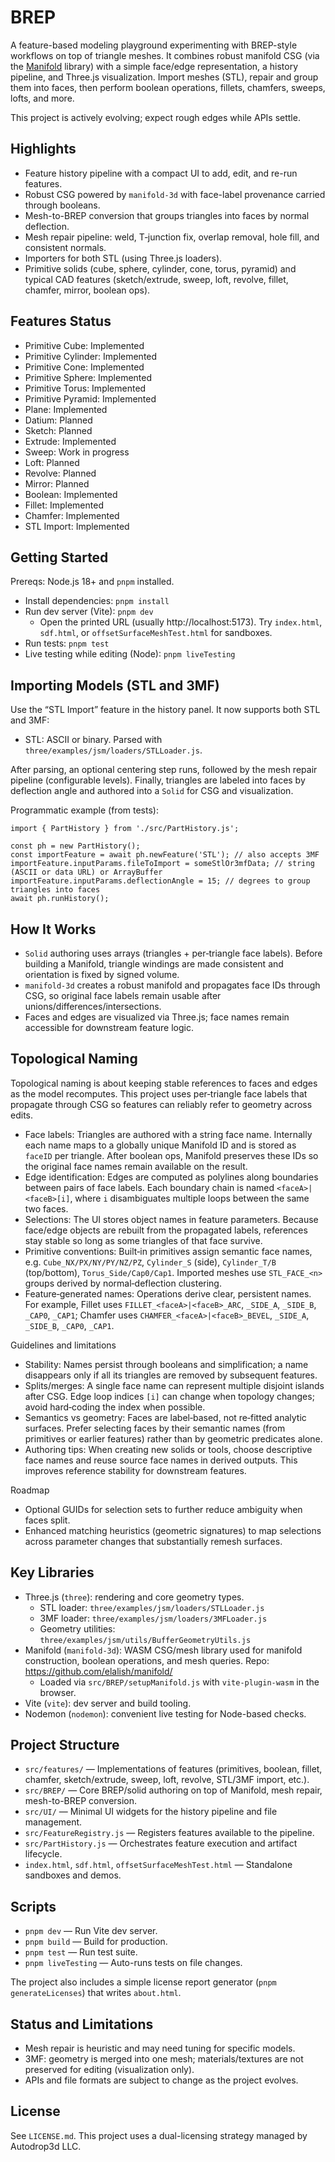 # BREP

A feature-based modeling playground experimenting with BREP-style workflows on top of triangle meshes. It combines robust manifold CSG (via the [Manifold](https://github.com/elalish/manifold/) library) with a simple face/edge representation, a history pipeline, and Three.js visualization. Import meshes (STL), repair and group them into faces, then perform boolean operations, fillets, chamfers, sweeps, lofts, and more.

This project is actively evolving; expect rough edges while APIs settle.

## Highlights

- Feature history pipeline with a compact UI to add, edit, and re-run features.
- Robust CSG powered by `manifold-3d` with face-label provenance carried through booleans.
- Mesh-to-BREP conversion that groups triangles into faces by normal deflection.
- Mesh repair pipeline: weld, T‑junction fix, overlap removal, hole fill, and consistent normals.
- Importers for both STL (using Three.js loaders).
- Primitive solids (cube, sphere, cylinder, cone, torus, pyramid) and typical CAD features (sketch/extrude, sweep, loft, revolve, fillet, chamfer, mirror, boolean ops).

## Features Status

- Primitive Cube: Implemented
- Primitive Cylinder: Implemented
- Primitive Cone: Implemented
- Primitive Sphere: Implemented
- Primitive Torus: Implemented
- Primitive Pyramid: Implemented
- Plane: Implemented
- Datium: Planned
- Sketch: Planned
- Extrude: Implemented
- Sweep: Work in progress 
- Loft: Planned
- Revolve: Planned
- Mirror: Planned
- Boolean: Implemented
- Fillet: Implemented
- Chamfer: Implemented
- STL Import: Implemented

## Getting Started

Prereqs: Node.js 18+ and `pnpm` installed.

- Install dependencies: `pnpm install`
- Run dev server (Vite): `pnpm dev`
  - Open the printed URL (usually http://localhost:5173). Try `index.html`, `sdf.html`, or `offsetSurfaceMeshTest.html` for sandboxes.
- Run tests: `pnpm test`
- Live testing while editing (Node): `pnpm liveTesting`

## Importing Models (STL and 3MF)

Use the “STL Import” feature in the history panel. It now supports both STL and 3MF:

- STL: ASCII or binary. Parsed with `three/examples/jsm/loaders/STLLoader.js`.

After parsing, an optional centering step runs, followed by the mesh repair pipeline (configurable levels). Finally, triangles are labeled into faces by deflection angle and authored into a `Solid` for CSG and visualization.

Programmatic example (from tests):

```
import { PartHistory } from './src/PartHistory.js';

const ph = new PartHistory();
const importFeature = await ph.newFeature('STL'); // also accepts 3MF
importFeature.inputParams.fileToImport = someStlOr3mfData; // string (ASCII or data URL) or ArrayBuffer
importFeature.inputParams.deflectionAngle = 15; // degrees to group triangles into faces
await ph.runHistory();
```

## How It Works

- `Solid` authoring uses arrays (triangles + per‑triangle face labels). Before building a Manifold, triangle windings are made consistent and orientation is fixed by signed volume.
- `manifold-3d` creates a robust manifold and propagates face IDs through CSG, so original face labels remain usable after unions/differences/intersections.
- Faces and edges are visualized via Three.js; face names remain accessible for downstream feature logic.

## Topological Naming

Topological naming is about keeping stable references to faces and edges as the model recomputes. This project uses per‑triangle face labels that propagate through CSG so features can reliably refer to geometry across edits.

- Face labels: Triangles are authored with a string face name. Internally each name maps to a globally unique Manifold ID and is stored as `faceID` per triangle. After boolean ops, Manifold preserves these IDs so the original face names remain available on the result.
- Edge identification: Edges are computed as polylines along boundaries between pairs of face labels. Each boundary chain is named `<faceA>|<faceB>[i]`, where `i` disambiguates multiple loops between the same two faces.
- Selections: The UI stores object names in feature parameters. Because face/edge objects are rebuilt from the propagated labels, references stay stable so long as some triangles of that face survive.
- Primitive conventions: Built‑in primitives assign semantic face names, e.g. `Cube_NX/PX/NY/PY/NZ/PZ`, `Cylinder_S` (side), `Cylinder_T/B` (top/bottom), `Torus_Side/Cap0/Cap1`. Imported meshes use `STL_FACE_<n>` groups derived by normal‑deflection clustering.
- Feature‑generated names: Operations derive clear, persistent names. For example, Fillet uses `FILLET_<faceA>|<faceB>_ARC`, `_SIDE_A`, `_SIDE_B`, `_CAP0`, `_CAP1`; Chamfer uses `CHAMFER_<faceA>|<faceB>_BEVEL`, `_SIDE_A`, `_SIDE_B`, `_CAP0`, `_CAP1`.

Guidelines and limitations
- Stability: Names persist through booleans and simplification; a name disappears only if all its triangles are removed by subsequent features.
- Splits/merges: A single face name can represent multiple disjoint islands after CSG. Edge loop indices `[i]` can change when topology changes; avoid hard‑coding the index when possible.
- Semantics vs geometry: Faces are label‑based, not re‑fitted analytic surfaces. Prefer selecting faces by their semantic names (from primitives or earlier features) rather than by geometric predicates alone.
- Authoring tips: When creating new solids or tools, choose descriptive face names and reuse source face names in derived outputs. This improves reference stability for downstream features.

Roadmap
- Optional GUIDs for selection sets to further reduce ambiguity when faces split.
- Enhanced matching heuristics (geometric signatures) to map selections across parameter changes that substantially remesh surfaces.

## Key Libraries

- Three.js (`three`): rendering and core geometry types.
  - STL loader: `three/examples/jsm/loaders/STLLoader.js`
  - 3MF loader: `three/examples/jsm/loaders/3MFLoader.js`
  - Geometry utilities: `three/examples/jsm/utils/BufferGeometryUtils.js`
- Manifold (`manifold-3d`): WASM CSG/mesh library used for manifold construction, boolean operations, and mesh queries. Repo: https://github.com/elalish/manifold/
  - Loaded via `src/BREP/setupManifold.js` with `vite-plugin-wasm` in the browser.
- Vite (`vite`): dev server and build tooling.
- Nodemon (`nodemon`): convenient live testing for Node-based checks.

## Project Structure

- `src/features/` — Implementations of features (primitives, boolean, fillet, chamfer, sketch/extrude, sweep, loft, revolve, STL/3MF import, etc.).
- `src/BREP/` — Core BREP/solid authoring on top of Manifold, mesh repair, mesh-to-BREP conversion.
- `src/UI/` — Minimal UI widgets for the history pipeline and file management.
- `src/FeatureRegistry.js` — Registers features available to the pipeline.
- `src/PartHistory.js` — Orchestrates feature execution and artifact lifecycle.
- `index.html`, `sdf.html`, `offsetSurfaceMeshTest.html` — Standalone sandboxes and demos.

## Scripts

- `pnpm dev` — Run Vite dev server.
- `pnpm build` — Build for production.
- `pnpm test` — Run test suite.
- `pnpm liveTesting` — Auto-runs tests on file changes.

The project also includes a simple license report generator (`pnpm generateLicenses`) that writes `about.html`.

## Status and Limitations

- Mesh repair is heuristic and may need tuning for specific models.
- 3MF: geometry is merged into one mesh; materials/textures are not preserved for editing (visualization only).
- APIs and file formats are subject to change as the project evolves.

## License

See `LICENSE.md`. This project uses a dual-licensing strategy managed by Autodrop3d LLC.
